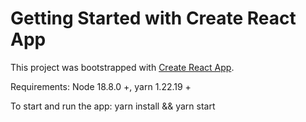 # Getting Started with Create React App

This project was bootstrapped with [Create React App](https://github.com/facebook/create-react-app).


Requirements:
Node 18.8.0 +, yarn 1.22.19 +

To start and run the app:  yarn install && yarn start
